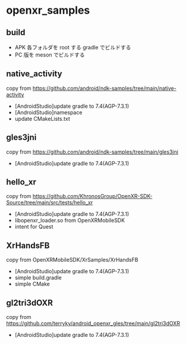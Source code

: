 # openxr_samples

## build

- APK 各フォルダを root する gradle でビルドする
- PC 版を meson でビルドする

## native_activity

copy from https://github.com/android/ndk-samples/tree/main/native-activity

* [AndroidStudio]update gradle to 7.4(AGP-7.3.1)
* [AndroidStudio]namespace
* update CMakeLists.txt

## gles3jni

copy from https://github.com/android/ndk-samples/tree/main/gles3jni

* [AndroidStudio]update gradle to 7.4(AGP-7.3.1)

## hello_xr

copy from https://github.com/KhronosGroup/OpenXR-SDK-Source/tree/main/src/tests/hello_xr

* [AndroidStudio]update gradle to 7.4(AGP-7.3.1)
* libopenxr_loader.so from OpenXRMobileSDK
* intent for Quest

## XrHandsFB

copy from OpenXRMobileSDK/XrSamples/XrHandsFB

* [AndroidStudio]update gradle to 7.4(AGP-7.3.1)
* simple build.gradle
* simple CMake

## gl2tri3dOXR

copy from https://github.com/terryky/android_openxr_gles/tree/main/gl2tri3dOXR

* [AndroidStudio]update gradle to 7.4(AGP-7.3.1)
